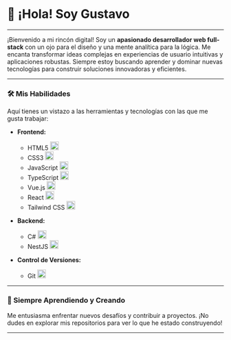 # 👋 ¡Hola! Soy Gustavo

---

¡Bienvenido a mi rincón digital! Soy un **apasionado desarrollador web full-stack** con un ojo para el diseño y una mente analítica para la lógica. Me encanta transformar ideas complejas en experiencias de usuario intuitivas y aplicaciones robustas. Siempre estoy buscando aprender y dominar nuevas tecnologías para construir soluciones innovadoras y eficientes.

---

### 🛠️ Mis Habilidades

Aquí tienes un vistazo a las herramientas y tecnologías con las que me gusta trabajar:

* **Frontend:**
    * HTML5 <img src="https://skillicons.dev/icons?i=html" alt="HTML5" width="20" height="20" />
    * CSS3 <img src="https://skillicons.dev/icons?i=css" alt="CSS3" width="20" height="20" />
    * JavaScript <img src="https://skillicons.dev/icons?i=javascript" alt="JavaScript" width="20" height="20" />
    * TypeScript <img src="https://skillicons.dev/icons?i=typescript" alt="TypeScript" width="20" height="20" />
    * Vue.js <img src="https://skillicons.dev/icons?i=vue" alt="Vue.js" width="20" height="20" />
    * React <img src="https://skillicons.dev/icons?i=react" alt="React" width="20" height="20" />
    * Tailwind CSS <img src="https://skillicons.dev/icons?i=tailwindcss" alt="Tailwind CSS" width="20" height="20" />

* **Backend:**
    * C# <img src="https://skillicons.dev/icons?i=cs" alt="C#" width="20" height="20" />
    * NestJS <img src="https://skillicons.dev/icons?i=nestjs" alt="NestJS" width="20" height="20" />

* **Control de Versiones:**
    * Git <img src="https://skillicons.dev/icons?i=git" alt="Git" width="20" height="20" />

---

### 🌱 Siempre Aprendiendo y Creando

Me entusiasma enfrentar nuevos desafíos y contribuir a proyectos. ¡No dudes en explorar mis repositorios para ver lo que he estado construyendo!

---


